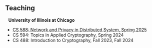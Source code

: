 ## Teaching

<h4 style="margin:0 10px 0;">University of Illinois at Chicago</h4>

* [CS 588: Network and Privacy in Distributed System, Spring 2025]({{site.baseurl}}/cs588_s25)
* CS 594: Topics in Applied Cryptography, Spring 2024
* CS 488: Introduction to Cryptography, Fall 2023, Fall 2024
